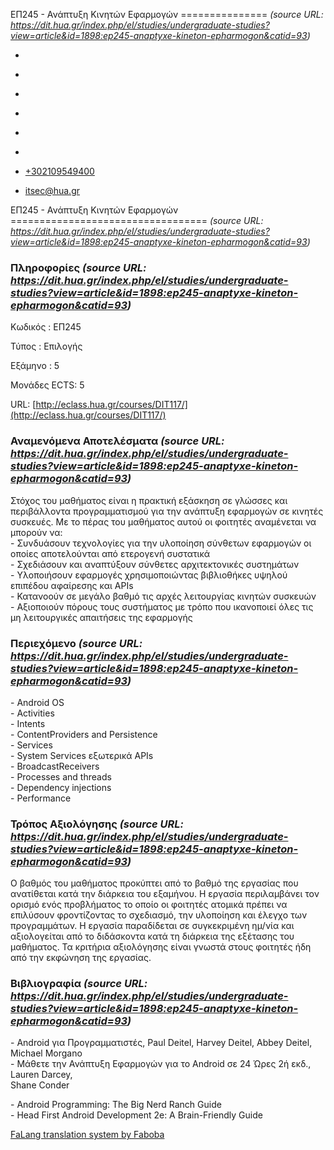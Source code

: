 ΕΠ245 - Ανάπτυξη Κινητών Εφαρμογών
===============    *(source URL: https://dit.hua.gr/index.php/el/studies/undergraduate-studies?view=article&id=1898:ep245-anaptyxe-kineton-epharmogon&catid=93)*

*   [](https://www.facebook.com/ditharokopio)
*   [](https://www.youtube.com/channel/UCEHkYirpXF1nSLxDCrfDZ4A)
*   [](https://www.linkedin.com/company/77699385)
*   [](https://www.instagram.com/dithua)

*   [](https://dit.hua.gr/index.php/el/studies/undergraduate-studies)
*   [](https://dit.hua.gr/index.php/en/studies/undergraduate-studies)

*   [+302109549400](tel:+302109549400)
*   [itsec@hua.gr](mailto:itsec@hua.gr)

ΕΠ245 - Ανάπτυξη Κινητών Εφαρμογών
==================================  *(source URL: https://dit.hua.gr/index.php/el/studies/undergraduate-studies?view=article&id=1898:ep245-anaptyxe-kineton-epharmogon&catid=93)*

### Πληροφορίες  *(source URL: https://dit.hua.gr/index.php/el/studies/undergraduate-studies?view=article&id=1898:ep245-anaptyxe-kineton-epharmogon&catid=93)*

Κωδικός : ΕΠ245

Τύπος : Επιλογής

Εξάμηνο : 5

Μονάδες ECTS: 5

URL: [http://eclass.hua.gr/courses/DIT117/](http://eclass.hua.gr/courses/DIT117/)

### Αναμενόμενα Αποτελέσματα  *(source URL: https://dit.hua.gr/index.php/el/studies/undergraduate-studies?view=article&id=1898:ep245-anaptyxe-kineton-epharmogon&catid=93)*

Στόχος του μαθήματος είναι η πρακτική εξάσκηση σε γλώσσες και περιβάλλοντα προγραμματισμού για την ανάπτυξη εφαρμογών σε κινητές συσκευές. Με το πέρας του μαθήματος αυτού οι φοιτητές αναμένεται να μπορούν να:  
\- Συνδυάσουν τεχνολογίες για την υλοποίηση σύνθετων εφαρμογών οι οποίες αποτελούνται από ετερογενή συστατικά  
\- Σχεδιάσουν και αναπτύξουν σύνθετες αρχιτεκτονικές συστημάτων  
\- Υλοποιήσουν εφαρμογές χρησιμοποιώντας βιβλιοθήκες υψηλού επιπέδου αφαίρεσης και APIs  
\- Κατανοούν σε μεγάλο βαθμό τις αρχές λειτουργίας κινητών συσκευών  
\- Αξιοποιούν πόρους τους συστήματος με τρόπο που ικανοποιεί όλες τις μη λειτουργικές απαιτήσεις της εφαρμογής

### Περιεχόμενο  *(source URL: https://dit.hua.gr/index.php/el/studies/undergraduate-studies?view=article&id=1898:ep245-anaptyxe-kineton-epharmogon&catid=93)*

\- Android OS  
\- Activities  
\- Intents  
\- ContentProviders and Persistence  
\- Services  
\- System Services εξωτερικά APIs  
\- BroadcastReceivers  
\- Processes and threads  
\- Dependency injections  
\- Performance

### Τρόπος Αξιολόγησης  *(source URL: https://dit.hua.gr/index.php/el/studies/undergraduate-studies?view=article&id=1898:ep245-anaptyxe-kineton-epharmogon&catid=93)*

Ο βαθμός του μαθήματος προκύπτει από το βαθμό της εργασίας που ανατίθεται κατά την διάρκεια του εξαμήνου. Η εργασία περιλαμβάνει τον ορισμό ενός προβλήματος το οποίο οι φοιτητές ατομικά πρέπει να επιλύσουν φροντίζοντας το σχεδιασμό, την υλοποίηση και έλεγχο των προγραμμάτων. Η εργασία παραδίδεται σε συγκεκριμένη ημ/νία και αξιολογείται από το διδάσκοντα κατά τη διάρκεια της εξέτασης του μαθήματος. Τα κριτήρια αξιολόγησης είναι γνωστά στους φοιτητές ήδη από την εκφώνηση της εργασίας.

### Βιβλιογραφία  *(source URL: https://dit.hua.gr/index.php/el/studies/undergraduate-studies?view=article&id=1898:ep245-anaptyxe-kineton-epharmogon&catid=93)*

\- Android για Προγραμματιστές, Paul Deitel, Harvey Deitel, Abbey Deitel, Michael Morgano  
\- Μάθετε την Ανάπτυξη Εφαρμογών για το Android σε 24 Ώρες 2ή εκδ., Lauren Darcey,  
Shane Conder

\- Android Programming: The Big Nerd Ranch Guide  
\- Head First Android Development 2e: A Brain-Friendly Guide

[FaLang translation system by Faboba](http://www.faboba.com/ "Faboba : Création de composantJoomla")

[](https://dit.hua.gr/index.php/el/studies/undergraduate-studies?view=article&id=1898:ep245-anaptyxe-kineton-epharmogon&catid=93#)

